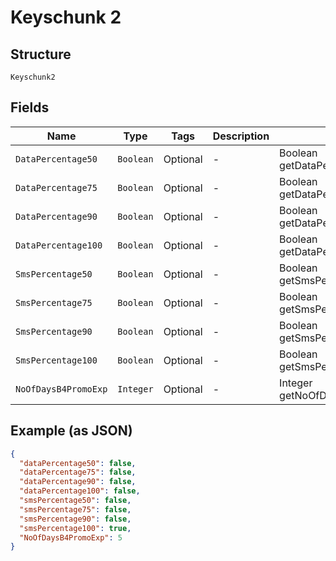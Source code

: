 
# Keyschunk 2

## Structure

`Keyschunk2`

## Fields

| Name | Type | Tags | Description | Getter | Setter |
|  --- | --- | --- | --- | --- | --- |
| `DataPercentage50` | `Boolean` | Optional | - | Boolean getDataPercentage50() | setDataPercentage50(Boolean dataPercentage50) |
| `DataPercentage75` | `Boolean` | Optional | - | Boolean getDataPercentage75() | setDataPercentage75(Boolean dataPercentage75) |
| `DataPercentage90` | `Boolean` | Optional | - | Boolean getDataPercentage90() | setDataPercentage90(Boolean dataPercentage90) |
| `DataPercentage100` | `Boolean` | Optional | - | Boolean getDataPercentage100() | setDataPercentage100(Boolean dataPercentage100) |
| `SmsPercentage50` | `Boolean` | Optional | - | Boolean getSmsPercentage50() | setSmsPercentage50(Boolean smsPercentage50) |
| `SmsPercentage75` | `Boolean` | Optional | - | Boolean getSmsPercentage75() | setSmsPercentage75(Boolean smsPercentage75) |
| `SmsPercentage90` | `Boolean` | Optional | - | Boolean getSmsPercentage90() | setSmsPercentage90(Boolean smsPercentage90) |
| `SmsPercentage100` | `Boolean` | Optional | - | Boolean getSmsPercentage100() | setSmsPercentage100(Boolean smsPercentage100) |
| `NoOfDaysB4PromoExp` | `Integer` | Optional | - | Integer getNoOfDaysB4PromoExp() | setNoOfDaysB4PromoExp(Integer noOfDaysB4PromoExp) |

## Example (as JSON)

```json
{
  "dataPercentage50": false,
  "dataPercentage75": false,
  "dataPercentage90": false,
  "dataPercentage100": false,
  "smsPercentage50": false,
  "smsPercentage75": false,
  "smsPercentage90": false,
  "smsPercentage100": true,
  "NoOfDaysB4PromoExp": 5
}
```

